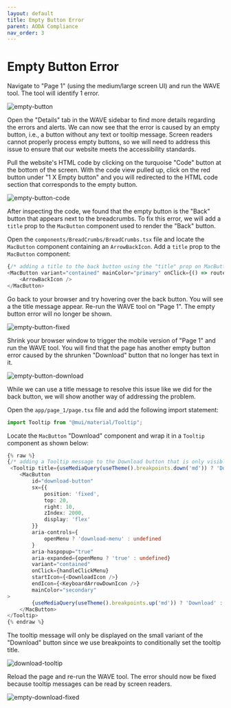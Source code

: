 ```yaml
---
layout: default
title: Empty Button Error
parent: AODA Compliance
nav_order: 3
---
```


# Empty Button Error

Navigate to "Page 1" (using the medium/large screen UI) and run the WAVE tool. The tool will identify 1 error.

![empty-button](assets/img/empty-button.png)

Open the "Details" tab in the WAVE sidebar to find more details regarding the errors and alerts. We can now see that the error is caused by an empty button, i.e., a button without any text or tooltip message. Screen readers cannot properly process empty buttons, so we will need to address this issue to ensure that our website meets the accessibility standards.

Pull the website's HTML code by clicking on the turquoise "Code" button at the bottom of the screen. With the code view pulled up, click on the red button under "1 X Empty button" and you will redirected to the HTML code section that corresponds to the empty button. 

![empty-button-code](assets/img/empty-button-code.png)

After inspecting the code, we found that the empty button is the "Back" button that appears next to the breadcrumbs. To fix this error, we will add a `title` prop to the `MacButton` component used to render the "Back" button.

Open the `components/BreadCrumbs/BreadCrumbs.tsx` file and locate the `MacButton` component containing an `ArrowBackIcon`. Add a `title` prop to the `MacButton` component:
```ts
{/* adding a title to the back button using the "title" prop on MacButton (inherited from MuiButton) */}
<MacButton variant="contained" mainColor="primary" onClick={() => router.back()} title={"Back"}>
    <ArrowBackIcon />
</MacButton>
```

Go back to your browser and try hovering over the back button. You will see a the title message appear.
Re-run the WAVE tool on "Page 1". The empty button error will no longer be shown.

![empty-button-fixed](assets/img/empty-button-fixed.png)

Shrink your browser window to trigger the mobile version of "Page 1" and run the WAVE tool. You will find that the page has another empty button error caused by the shrunken "Download" button that no longer has text in it. 

![empty-button-download](assets/img/empty-button-download.png)

While we can use a title message to resolve this issue like we did for the back button, we will show another way of addressing the problem.

Open the `app/page_1/page.tsx` file and add the following import statement:
```ts
import Tooltip from "@mui/material/Tooltip";
```

Locate the `MacButton` "Download" component and wrap it in a `Tooltip` component as shown below:
```ts
{% raw %}
{/* adding a Tooltip message to the Download button that is only visible on medium or larger screens */}
 <Tooltip title={useMediaQuery(useTheme().breakpoints.down('md')) ? 'Download' : ''} >
	<MacButton
		id="download-button"
		sx={{
			position: 'fixed',
			top: 20,
			right: 10,
			zIndex: 2000,
			display: 'flex'
		}}
		aria-controls={
			openMenu ? 'download-menu' : undefined
		}
		aria-haspopup="true"
		aria-expanded={openMenu ? 'true' : undefined}
		variant="contained"
		onClick={handleClickMenu}
		startIcon={<DownloadIcon />}
		endIcon={<KeyboardArrowDownIcon />}
		mainColor="secondary"
>
		{useMediaQuery(useTheme().breakpoints.up('md')) ? 'Download' : ''}
	</MacButton>
</Tooltip>
{% endraw %}
```
The tooltip message will only be displayed on the small variant of the "Download" button since we use breakpoints to conditionally set the tooltip title. 

![download-tooltip](assets/img/download-tooltip.png)

Reload the page and re-run the WAVE tool. The error should now be fixed because tooltip messages can be read by screen readers.

![empty-download-fixed](assets/img/empty-download-fixed.png)